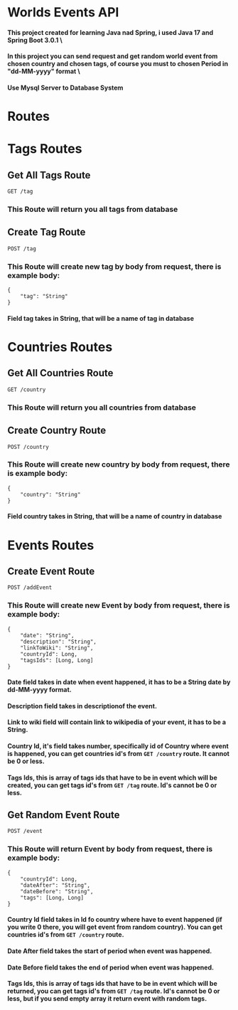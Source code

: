 # Worlds Events API

#### This project created for learning Java nad Spring, i used Java 17 and Spring Boot 3.0.1 \
#### In this project you can send request and get random world event from chosen country and chosen tags, of course you must to chosen Period in "dd-MM-yyyy"  format \
#### Use Mysql Server to Database System

# Routes

# Tags Routes

## Get All Tags Route

`GET /tag`

### This Route will return you all tags from database

## Create Tag Route

`POST /tag`

### This Route will create new tag by body from request, there is example body:

```
{
    "tag": "String"
}
```

#### Field tag takes in String, that will be a name of tag in database

# Countries Routes

## Get All Countries Route

`GET /country`

### This Route will return you all countries from database

## Create Country Route

`POST /country`

### This Route will create new country by body from request, there is example body:

```
{
    "country": "String"
}
```

#### Field country takes in String, that will be a name of country in database

# Events Routes

## Create Event Route

`POST /addEvent`

### This Route will create new Event by body from request, there is example body:

```
{
    "date": "String",
    "description": "String",
    "linkToWiki": "String",
    "countryId": Long,
    "tagsIds": [Long, Long]
}
```

#### Date field takes in date when event happened, it has to be a String date by dd-MM-yyyy format.
#### Description field takes in descriptionof the event.
#### Link to wiki field will contain link to wikipedia of your event, it has to be a String.
#### Country Id, it's field takes number, specifically id of Country where event is happened, you can get countries id's from `GET /country` route. It cannot be 0 or less.
#### Tags Ids, this is array of tags ids that have to be in event which will be created, you can get tags id's from `GET /tag` route. Id's cannot be 0 or less.

## Get Random Event Route

`POST /event`

### This Route will return Event by body from request, there is example body:

```
{
    "countryId": Long,
    "dateAfter": "String",
    "dateBefore": "String",
    "tags": [Long, Long]
}
```

#### Country Id field takes in Id fo country where have to event happened (if you write 0 there, you will get event from random country). You can get countries id's from `GET /country` route.
#### Date After field takes the start of period when event was happened.
#### Date Before field takes the end of period when event was happened.
#### Tags Ids, this is array of tags ids that have to be in event which will be returned, you can get tags id's from `GET /tag` route. Id's cannot be 0 or less, but if you send empty array it return event with random tags.